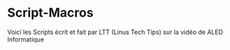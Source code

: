 # Script-Macros
Voici les Scripts écrit et fait par LTT (Linus Tech Tips) sur la vidéo de ALED Informatique
